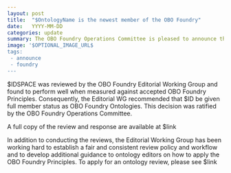```yaml
---
layout: post
title:  "$OntologyName is the newest member of the OBO Foundry"
date:   YYYY-MM-DD
categories: update
summary: The OBO Foundry Operations Committee is pleased to announce the inclusion of the $OntologyName ($IDSPACE) as a full member of the the OBO Foundry.
image: '$OPTIONAL_IMAGE_URL$
tags:
 - announce
 - foundry
---
```


$IDSPACE was reviewed by the OBO Foundry Editorial Working Group and found to perform well when measured against accepted OBO Foundry Principles. Consequently, the Editorial WG recommended that $ID be given full member status as OBO Foundry Ontologies. This decision was ratified by the OBO Foundry Operations Committee.

A full copy of the review and response are available at $link

In addition to conducting the reviews, the Editorial Working Group has been working hard to establish a fair and consistent review policy and workflow and to develop additional guidance to ontology editors on how to apply the OBO Foundry Principles. To apply for an ontology review, please see $link
